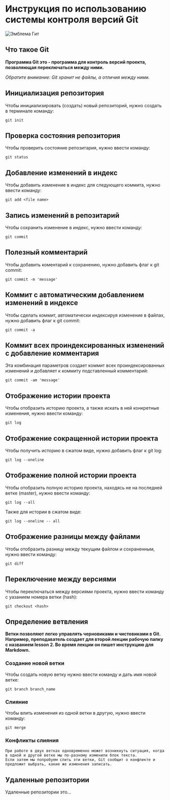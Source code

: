 # **Инструкция по использованию системы контроля версий Git**

![Эмблема Гит](git.jpeg)

## Что такое Git

**Программа Git это - программа для контроль версий проекта, позволяющая переключаться между ними.** 

*Обратите внимание: Git хранит не файлы, а отличия между ними.*

## Инициализация репозитория

Чтобы инициализировать (создать) новый репозиторий, нужно создать в терминале команду:

    git init

## Проверка состояния репозитория

Чтобы проверить состояние репозитария, нужно ввести команду:

    git status

## Добавление изменений в индекс

Чтобы добавить изменение в индекс для следующего коммита, нужно ввести команду:

    git add <file name>

## Запись изменений в репозитарий

Чтобы сохранить изменение в индекс, нужно ввести команду:

    git commit

## Полезный комментарий

Чтобы добавить коментарий к сохранению, нужно добавить флаг к git commit:

    git commit -m 'message'

## Коммит с автоматическим добавлением изменений в индексе

Чтобы сделать коммит, автоматически индексируя изменение в файлах, нужно добавить флаг к git commit:

    git commit -a

## Коммит всех проиндексированных изменений c добавление комментария

Эта комбинация параметров создает коммит всех проиндексированных изменений и добавляет к коммиту подставленный комментарий:

    git commit -am 'message'

## Отображение истории проекта

Чтобы отобразить историю проекта, а также искать в ней конкретные изменения, нужно ввести команду:

    git log

## Отображение сокращенной истории проекта

Чтобы получить историю в сжатом виде, нужно добавить флаг к git log:

    git log --oneline

## Отображение полной истории проекта

Чтобы отобразить полную историю проекта, находясь не на последней ветке (master), нужно ввести команду:

    git log --all

Также для истории в сжатом виде:

    git log --oneline -- all

## Отображение разницы между файлами

Чтобы отобразить разницу между текущим файлом и сохраненным, нужно ввести команду:

    git diff

## Переключение между версиями

Чтобы переключаться между версиями проекта, нужно ввести команду с уазанием номера ветки (hash):

    git checkout <hash>

## Определение ветвления

**Ветки позволяют легко управлять черновиками и чистовиками в Git.
Например, преподаватель создает для второй лекции рабочую папку с названием lesson 2. Во время лекции он пишет инструкцию для Markdown.**

### Создание новой ветки

Чтобы создать новую ветку нужно ввести команду и дать имя новой ветке:

    git branch branch_name

### Слияние

Чтобы влить изменения из одной ветки в другую, нужно ввести команду:

    git merge

### Конфликты слияния

    При работе в двух ветках одновременно может возникнуть ситуация, когда в одной и другой ветке мы по-разному изменили блок текста.
    Если затем мы попробуем слить эти ветки, Git сообщит о конфликте и предложит выбрать, какие же изменения записать. 

## Удаленные репозитории

Удаленные репозитории это...